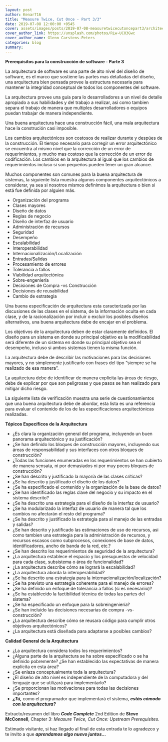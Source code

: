 ```yaml
---
layout: post
author: Kenar716
title: "Measure Twice, Cut Once - Part 3/3"
date: 2019-07-08 12:00:00 +0545
cover: assets/images/posts/2019-07-08-measuretwicecutoncepart3/architecture-design.jpg
cover_author_link: https://unsplash.com/photos/RLw-UC03Gwc
cover_author_name: Glenn Carstens-Peters
categories: blog
summary:
---
```

**Prerequisitos para la construcción de software - Parte 3**

La arquitectura de software es una parte de alto nivel del diseño de software, es el marco que sostiene las partes mas detalladas del diseño, una arquitectura bien pensada provee la estructura necesaria para mantener la integridad conceptual de todos los componentes del software. 

La arquitectura provee una guía para lo desarrolladores a un nivel de detalle apropiado a sus habilidades y del trabajo a realizar, asi como tambien separa el trabajo de manera que multiples desarrolladores o equipos puedan trabajar de manera independiente.

Una buena arquitectura hace una construcción fácil, una mala arquitectura hace la construción casi imposible.

Los cambios arquitectónicos son costosos de realizar durante y despúes de la construcción. El tiempo necesario para corregir un error arquitectónico se encuentra al mismo nivel que la corrección de un error de requerimientos, y mucho mas costoso que la corrección de un error de codificación. Los cambios en la arquitectura al igual que los cambios de requerimientos incluso si son pequeños pueden tener un gran alcance.

Muchos componentes son comunes para la buena arquitectura de sistemas, la siguiente lista muestra algunos componentes arquitectónicos a considerar, ya sea si nosotros mismos definimos la arquitectura o bien si está fue definida por alguien más.

- Organización del programa
- Clases mayores
- Diseño de datos
- Reglas de negocio
- Diseño de interfaz de usuario
- Administración de recursos
- Seguridad
- Desempeño
- Escalabilidad
- Interoperabilidad
- Internacionalización/Localización
- Entradas/Salidas
- Procesamiento de errores
- Tolerancia a fallos
- Viabilidad arquitectónica
- Sobre-engeniería
- Decisiones de Compra -vs Construcción
- Decisiones de reusabilidad
- Cambio de estrategia

Una buena especificación de arquitectura esta caracterizada por las discusiones de las clases en el sistema, de la información oculta en cada clase, y de la racionalización por incluir o excluir los posibles diseños alternativos, una buena arquitectura debe de encajar en el problema. 

Los objetivos de la arquitectura deben de estar claramente definidos. El diseño para un sistema en donde su principal objetivo es la modificabilidad será diferente de un sistema en donde su principal objetivo sea el desempeño, incluso si ambos sistemas tienen la misma función. 

La arquitectura debe de describir las motivaciones para las decisiones mayores, y no simplemente justificarlo con frases del tipo “siempre se ha realizado de esa manera”. 

La aquitectura debe de identificar de manera explícita las áreas de riesgo, debe de explicar por que son peligrosas y que pasos se han realizado para mitigar dicho riesgo. 

La siguiente lista de verificación muestra una serie de cuestionamientos que una buena arquitectura debe de abordar, esta lista es una referencia para evaluar el contenido de los de las especificaciones arquitectónicas realizadas.

**Tópicos Específicos de la Arquitectura**
- ¿Es clara la organización general del programa, incluyendo un buen panorama arquitectónico y su justificación?
- ¿Se han definido los bloques de construcción mayores, incluyendo sus áreas de responsabilidad y sus interfaces con otros bloques de construcción?
- ¿Todas las funciones enumeradas en los requerimientos se han cubierto de manera sensata, ni por demasiados ni por muy pocos bloques de construcción?
- ¿Se han descrito y justificado la mayoría de las clases críticas?
- ¿Se ha descrito y justificado el diseño de los datos?
- ¿Se ha especificado el contenido y la organización de la base de datos?
- ¿Se han identificado las reglas clave del negocio y su impacto en el sistema descrito?
- ¿Se ha descrito una estrategia para el diseño de la interfaz de usuario?
- ¿Se ha modularizado la interfaz de usuario de manera tal que los cambios no afectarán el resto del programa?
- ¿Se ha descrito y justificado la estrategia para al manejo de las entradas y salidas?
- ¿Se han descrito y justificado las estimaciones de uso de recursos, asi como tambien una estrategia para la administración de recursos, y recursos escasos como subprocesos, conexiones de base de datos, identificadores, ancho de banda de la red, etc.?
- ¿Se han descrito los requerimientos de seguridad de la arquitectura?
- ¿La arquitectura establece el espacio y los presupuestos de velocidad para cada clase, subsistema o área de funcionalidad?
- ¿La arquitectura describe cómo se logrará la escalabilidad?
- ¿La arquitectura aborda la interoperabilidad?
- ¿Se ha descrito una estrategia para la internacionalización/localización?
- ¿Se ha previsto una estrategia coherente para el manejo de errores?
- ¿Se ha definido un enfoque de tolerancia a fallos (si es necesariio)?
- ¿Se ha establecido la factibilidad técnica de todas las partes del sistema?
- ¿Se ha especificado un enfoque para la sobreingeniería?
- ¿Se han incluido las decisiones necesarias de compra -vs- construcción?
- ¿La arquitectura describe cómo se reusara código para cumplir otros objetivos arquitectónicos?
- ¿La arquitectura está diseñada para adaptarse a posibles cambios?

**Calidad General de la Arquitectura**
- ¿La arquitectura considera todos los requerimientos?
- ¿Alguna parte de la arquitectura se ha sobre especificado o se ha definido pobremente? ¿Se han establecido las expectativas de manera explícita en esta área?
- ¿Se enlaza conceptualmente toda la arquitectura?
- ¿El diseño de alto nivel es independiente de la computadora y del lenguaje que se utilizará para implementarlo?
- ¿Se proporcionan las motivaciones para todas las decisiones importantes?
- _**¿Tú,**_ como el programador que implementará el sistema, _**estás cómodo con la arquitectura?**_

Extracto/resumen del libro _**Code Complete**_ 2nd Edition de **Steve McConnell**, Chapter 3: _Measure Twice, Cut Once: Upstream Prerequisites_.

Estimado visitante, si haz llegado al final de esta entrada te lo agradezco y te invito a que _**aprendamos algo nuevo juntos...**_